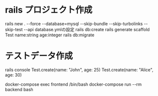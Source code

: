  # rails プロジェクト作成
 rails new . --force --database=mysql   --skip-bundle --skip-turbolinks --skip-test --api
 database.ymlの設定
 rails db:create
 rails generate scaffold Test name:string age:integer
 rails db:migrate

# テストデータ作成
rails console
Test.create(name: "John", age: 25)
Test.create(name: "Alice", age: 30)

docker-compose exec frontend /bin/bash
docker-compose run --rm backend bash
